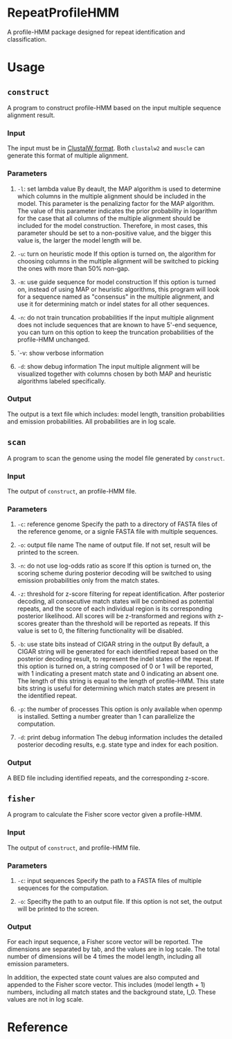 # RepeatProfileHMM

A profile-HMM package designed for repeat identification and classification.

# Usage
## `construct`
A program to construct profile-HMM based on the input multiple sequence
alignment result.

### Input
The input must be in [ClustalW format][1]. Both `clustalw2` and `muscle`
can generate this format of multiple alignment.

### Parameters
1. `-l`: set lambda value
By deault, the MAP algorithm is used to determine which columns in the multiple
alignment should be included in the model. This parameter is the penalizing
factor for the MAP algorithm. The value of this parameter indicates the prior
probability in logarithm for the case that all columns of the multiple alignment
should be included for the model construction. Therefore, in most cases, this
parameter should be set to a non-positive value, and the bigger this value is,
the larger the model length will be. 

2. `-u`: turn on heuristic mode
If this option is turned on, the algorithm for choosing columns in the multiple
alignment will be switched to picking the ones with more than 50% non-gap.

3. `-m`: use guide sequence for model construction
If this option is turned on, instead of using MAP or heuristic algorithms, this
program will look for a sequence named as "consensus" in the multiple alignment,
and use it for determining match or indel states for all other sequences.

4. `-n`: do not train truncation probabilities
If the input multiple alignment does not include sequences that are known to
have 5'-end sequence, you can turn on this option to keep the truncation
probabilities of the profile-HMM unchanged.

5. `-v: show verbose information

6. `-d`: show debug information
The input multiple alignment will be visualized together with columns chosen by
both MAP and heuristic algorithms labeled specifically.

### Output
The output is a text file which includes: model length, transition probabilities
and emission probabilities. All probabilities are in log scale.

## `scan`
A program to scan the genome using the model file generated by `construct`.

### Input
The output of `construct`, an profile-HMM file.

### Parameters
1. `-c`: reference genome
Specify the path to a directory of FASTA files of the reference genome, or a
signle FASTA file with multiple sequences.

2. `-o`: output file name
The name of output file. If not set, result will be printed to the screen.

3. `-n`: do not use log-odds ratio as score
If this option is turned on, the scoring scheme during posterior decoding will
be switched to using emission probabilities only from the match states.

4. `-z`: threshold for z-score filtering for repeat identification.
After posterior decoding, all consecutive match states will be combined as
potential repeats, and the score of each individual region is its corresponding
posterior likelihood. All scores will be z-transformed and regions with z-scores
greater than the threshold will be reported as repeats. If this value is set
to 0, the filtering functionality will be disabled.

5. `-b`: use state bits instead of CIGAR string in the output
By default, a CIGAR string will be generated for each identified repeat based
on the posterior decoding result, to represent the indel states of the repeat.
If this option is turned on, a string composed of 0 or 1 will be reported, with
1 indicating a present match state and 0 indicating an absent one. The length of
this string is equal to the length of profile-HMM. This state bits string is
useful for determining which match states are present in the identified repeat.

6. `-p`: the number of processes
This option is only available when openmp is installed. Setting a number greater
than 1 can parallelize the computation.

7. `-d`: print debug information
The debug information includes the detailed posterior decoding results, e.g.
state type and index for each position.

### Output
A BED file including identified repeats, and the corresponding z-score.

## `fisher`
A program to calculate the Fisher score vector given a profile-HMM.

### Input
The output of `construct`, and profile-HMM file.

### Parameters
1. `-c`: input sequences
Specify the path to a FASTA files of multiple sequences for the computation.

2. `-o`:
Specifty the path to an output file. If this option is not set, the output will
be printed to the screen.

### Output
For each input sequence, a Fisher score vector will be reported. The dimensions
are separated by tab, and the values are in log scale. The total number of
dimensions will be 4 times the model length, including all emission parameters.

In addition, the expected state count values are also computed and appended to
the Fisher score vector. This includes (model length + 1) numbers, including
all match states and the background state, I_0. These values are not in log
scale.

# Reference
[1]:http://web.mit.edu/meme_v4.9.0/doc/clustalw-format.html
